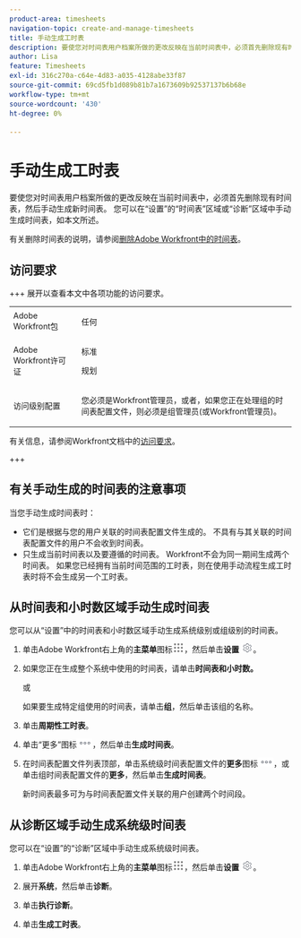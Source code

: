 ```yaml
---
product-area: timesheets
navigation-topic: create-and-manage-timesheets
title: 手动生成工时表
description: 要使您对时间表用户档案所做的更改反映在当前时间表中，必须首先删除现有时间表，然后手动生成新时间表。 您可以在“设置”的“时间表”区域或“诊断”区域中手动生成时间表，如本文所述。
author: Lisa
feature: Timesheets
exl-id: 316c270a-c64e-4d83-a035-4128abe33f87
source-git-commit: 69cd5fb1d089b81b7a1673609b92537137b6b68e
workflow-type: tm+mt
source-wordcount: '430'
ht-degree: 0%

---
```


# 手动生成工时表

要使您对时间表用户档案所做的更改反映在当前时间表中，必须首先删除现有时间表，然后手动生成新时间表。 您可以在“设置”的“时间表”区域或“诊断”区域中手动生成时间表，如本文所述。

有关删除时间表的说明，请参阅[删除Adobe Workfront中的时间表](../../timesheets/create-and-manage-timesheets/delete-timesheets.md)。

## 访问要求

+++ 展开以查看本文中各项功能的访问要求。

<table style="table-layout:auto">
 <col> 
 <col>
 <tbody> 
  <tr> 
   <td>Adobe Workfront包</td> 
   <td><p>任何</p></td> 
  </tr> 
  <tr> 
   <td>Adobe Workfront许可证</td> 
   <td>
   <p>标准</p>
   <p>规划</p></td>
  </tr> 
  <tr> 
   <td>访问级别配置</td> 
   <td><p>您必须是Workfront管理员，或者，如果您正在处理组的时间表配置文件，则必须是组管理员(或Workfront管理员)。</p> </td> 
  </tr> 
 </tbody> 
</table>

有关信息，请参阅Workfront文档中的[访问要求](/help/quicksilver/administration-and-setup/add-users/access-levels-and-object-permissions/access-level-requirements-in-documentation.md)。

+++

## 有关手动生成的时间表的注意事项

当您手动生成时间表时：

* 它们是根据与您的用户关联的时间表配置文件生成的。 不具有与其关联的时间表配置文件的用户不会收到时间表。
* 只生成当前时间表以及要遵循的时间表。 Workfront不会为同一期间生成两个时间表。 如果您已经拥有当前时间范围的工时表，则在使用手动流程生成工时表时将不会生成另一个工时表。

## 从时间表和小时数区域手动生成时间表

您可以从“设置”中的时间表和小时数区域手动生成系统级别或组级别的时间表。

1. 单击Adobe Workfront右上角的&#x200B;**主菜单**&#x200B;图标![](assets/main-menu-icon.png)，然后单击&#x200B;**设置** ![](assets/gear-icon-settings.png)。

1. 如果您正在生成整个系统中使用的时间表，请单击&#x200B;**时间表和小时数。**

   或

   如果要生成特定组使用的时间表，请单击&#x200B;**组**，然后单击该组的名称。

1. 单击&#x200B;**周期性工时表**。
1. 单击“更多”图标![更多图标](assets/more-icon.png)，然后单击&#x200B;**生成时间表**。

1. 在时间表配置文件列表顶部，单击系统级时间表配置文件的&#x200B;**更多**&#x200B;图标![更多图标](assets/more-icon.png)，或单击组时间表配置文件的&#x200B;**更多**，然后单击&#x200B;**生成时间表**。

   新时间表最多可为与时间表配置文件关联的用户创建两个时间段。

## 从诊断区域手动生成系统级时间表

您可以在“设置”的“诊断”区域中手动生成系统级时间表。

1. 单击Adobe Workfront右上角的&#x200B;**主菜单**&#x200B;图标![](assets/main-menu-icon.png)，然后单击&#x200B;**设置** ![](assets/gear-icon-settings.png)。

1. 展开&#x200B;**系统**，然后单击&#x200B;**诊断**。

1. 单击&#x200B;**执行诊断**。
1. 单击&#x200B;**生成工时表**。
